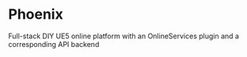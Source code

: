 # Phoenix
Full-stack DIY UE5 online platform with an OnlineServices plugin and a corresponding API backend
